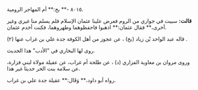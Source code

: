 ٨٠١٥ -** بخ:** أم المهاجر الرومية.

**قالت:** سبيت في جواري من الروم فعرض علينا عثمان الإسلام فلم يسلم منا غيري وغير أخرى،** فقال عثمان:** اذهبوا فاحفظوهما وطهروهما، فكنت أخدم عثمان.

قاله عبد الواحد بْن زياد (بخ) ، عن عجوز من أهل الكوفة جدة علي بن غراب عنها (٢) .

روى لها البخاري في "الأدب" هذا الحديث.

وروى مروان بن معاوية الفزاري (د) ، عن طلحة أم غراب، عن عقيلة مولاة لبني فزارة، عن سلامة بنت الحر حديثا غير هذا.

رواه أبو داود،** وَقَال:** عقيلة جدة علي بن غراب.